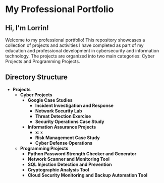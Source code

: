 # My Professional Portfolio

## Hi, I'm Lorrin!
Welcome to my professional portfolio! This repository showcases a collection of projects and activities I have completed as part of my education and professional development in cybersecurity and information technology. The projects are organized into two main categories: Cyber Projects and Programming Projects.

## Directory Structure
- **Projects**
  - **Cyber Projects**
    - **Google Case Studies**
      - **Incident Investigation and Response**
      - **Network Security Lab**
      - **Threat Detection Exercise**
      - **Security Operations Case Study**
    - **Information Assurance Projects**
      - **x**: x
      - **Risk Management Case Study**
      - **Cyber Defense Operations**
  - **Programming Projects** 
    - **Python Password Strength Checker and Generator**
    - **Network Scanner and Monitoring Tool**
    - **SQL Injection Detection and Prevention**
    - **Cryptographic Analysis Tool**
    - **Cloud Security Monitoring and Backup Automation Tool**

  

